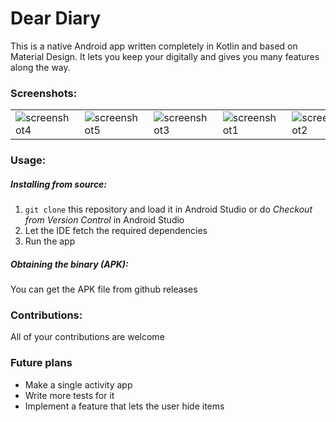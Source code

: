 # Dear Diary

This is a native Android app written completely in Kotlin and based on Material Design. It lets you keep your digitally and gives you many features along the way.
### Screenshots:

<table>
    <tr>
      <td><img src="https://user-images.githubusercontent.com/47357913/62122854-19fde980-b2e0-11e9-9a20-a765ac1e1aed.png" alt="screenshot4"></td>
        <td><img src="https://user-images.githubusercontent.com/47357913/62122855-1a968000-b2e0-11e9-9ed9-4256551e2bda.png" alt="screenshot5"></td>
      <td><img src="https://user-images.githubusercontent.com/47357913/62122853-19fde980-b2e0-11e9-9b47-6cdd1b1d40c0.png" alt="screenshot3"></td>
        <td><img src="https://user-images.githubusercontent.com/47357913/62122849-19655300-b2e0-11e9-9748-520e6ec08312.png" alt="screenshot1"></td>
        <td><img src="https://user-images.githubusercontent.com/47357913/62122850-19fde980-b2e0-11e9-86a3-4125aaa0ed21.png" alt="screenshot2"></td>
    </tr>
</table>

### Usage:

##### Installing from source:
1. `git clone` this repository and load it in Android Studio or do *Checkout from Version Control* in Android Studio
2. Let the IDE fetch the required dependencies
3. Run the app

##### Obtaining the binary (APK):
You can get the APK file from github releases

### Contributions:

All of your contributions are welcome

### Future plans

* Make a single activity app
* Write more tests for it
* Implement a feature that lets the user hide items
